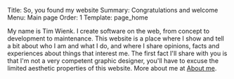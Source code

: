 Title:       So, you found my website
Summary:     Congratulations and welcome
Menu:        Main page
Order:       1
Template:    page_home


My name is Tim Wienk. I create software on the web, from concept to development to maintenance. This website is a place where I show and tell a bit about who I am and what I do, and where I share opinions, facts and experiences about things that interest me. The first fact I'll share with you is that I'm not a very competent graphic designer, you'll have to excuse the limited aesthetic properties of this website. More about me at [About me][].


[About me]: {filename}about.md
[Latest article]: /en/articles/lorem-ipsum
[Latest social message]: https://twitter.com/timwienk/status/604180653882658816
